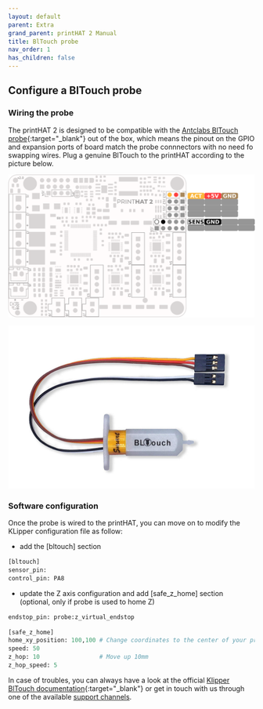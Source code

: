 ```yaml
---
layout: default
parent: Extra
grand_parent: printHAT 2 Manual
title: BlTouch probe
nav_order: 1
has_children: false
---
```


## Configure a BlTouch probe

### Wiring the probe
The printHAT 2 is designed to be compatible with the [Antclabs BlTouch probe](https://www.antclabs.com/bltouch-v3){:target="_blank"} out of the box, which means the pinout on the GPIO and expansion ports of board match the probe connnectors with no need fo swapping wires.
Plug a genuine BlTouch to the printHAT according to the picture below.

![bltouch-pinout](../assets/img/phatv2_pinout_bltouch.png)

![bltouch-probe](../assets/img/bltouch.jpg)

### Software configuration
Once the probe is wired to the printHAT, you can move on to modify the KLipper configuration file as follow:

- add the [bltouch] section
```py
[bltouch]
sensor_pin:
control_pin: PA8
```

- update the Z axis configuration and add [safe_z_home] section (optional, only if probe is used to home Z)
```py
endstop_pin: probe:z_virtual_endstop
```

```py
[safe_z_home]
home_xy_position: 100,100 # Change coordinates to the center of your print bed
speed: 50
z_hop: 10                 # Move up 10mm
z_hop_speed: 5
```  

In case of troubles, you can always have a look at the official [Klipper BlTouch documentation](https://www.klipper3d.org/BLTouch.html){:target="_blank"} or get in touch with us through one of the available [support channels](/).
